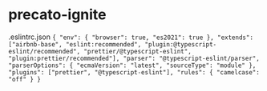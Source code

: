 # precato-ignite

.eslintrc.json
``
{
  "env": {
    "browser": true,
    "es2021": true
  },
  "extends": ["airbnb-base", "eslint:recommended", "plugin:@typescript-eslint/recommended", "prettier/@typescript-eslint", "plugin:prettier/recommended"],
  "parser": "@typescript-eslint/parser",
  "parserOptions": {
    "ecmaVersion": "latest",
    "sourceType": "module"
  },
  "plugins": ["prettier", "@typescript-eslint"],
  "rules": {
    "camelcase": "off"
  }
}
`` 
